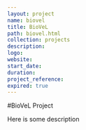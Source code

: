 ```yaml
---
layout: project
name: biovel
title: BioVeL
path: biovel.html
collection: projects
description: 
logo:
website:
start_date:
duration:
project_reference:
expired: true
---
```


#BioVeL Project

Here is some description